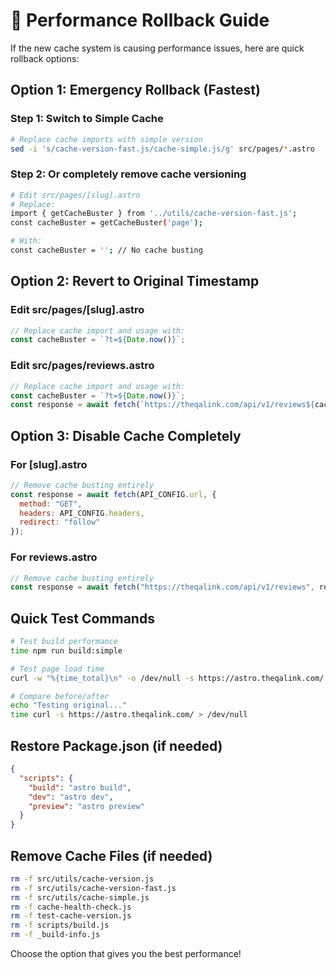 # 🚨 Performance Rollback Guide

If the new cache system is causing performance issues, here are quick rollback options:

## Option 1: Emergency Rollback (Fastest)

### Step 1: Switch to Simple Cache
```bash
# Replace cache imports with simple version
sed -i 's/cache-version-fast.js/cache-simple.js/g' src/pages/*.astro
```

### Step 2: Or completely remove cache versioning
```bash
# Edit src/pages/[slug].astro
# Replace:
import { getCacheBuster } from '../utils/cache-version-fast.js';
const cacheBuster = getCacheBuster('page');

# With:
const cacheBuster = ''; // No cache busting
```

## Option 2: Revert to Original Timestamp

### Edit src/pages/[slug].astro
```javascript
// Replace cache import and usage with:
const cacheBuster = `?t=${Date.now()}`;
```

### Edit src/pages/reviews.astro
```javascript
// Replace cache import and usage with:
const cacheBuster = `?t=${Date.now()}`;
const response = await fetch(`https://theqalink.com/api/v1/reviews${cacheBuster}`, requestOptions);
```

## Option 3: Disable Cache Completely

### For [slug].astro
```javascript
// Remove cache busting entirely
const response = await fetch(API_CONFIG.url, {
  method: "GET",
  headers: API_CONFIG.headers,
  redirect: "follow"
});
```

### For reviews.astro
```javascript
// Remove cache busting entirely  
const response = await fetch("https://theqalink.com/api/v1/reviews", requestOptions);
```

## Quick Test Commands

```bash
# Test build performance
time npm run build:simple

# Test page load time
curl -w "%{time_total}\n" -o /dev/null -s https://astro.theqalink.com/

# Compare before/after
echo "Testing original..."
time curl -s https://astro.theqalink.com/ > /dev/null
```

## Restore Package.json (if needed)

```json
{
  "scripts": {
    "build": "astro build",
    "dev": "astro dev", 
    "preview": "astro preview"
  }
}
```

## Remove Cache Files (if needed)

```bash
rm -f src/utils/cache-version.js
rm -f src/utils/cache-version-fast.js
rm -f src/utils/cache-simple.js
rm -f cache-health-check.js
rm -f test-cache-version.js
rm -f scripts/build.js
rm -f _build-info.js
```

Choose the option that gives you the best performance!
